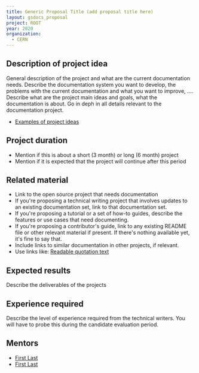 ```yaml
---
title: Generic Proposal Title (add proposal title here)
layout: gsdocs_proposal
project: ROOT
year: 2020
organization:
  - CERN
---
```


## Description of project idea

General description of the project and what are the current documentation needs.
Describe the documentation system you want to develop, the problems with the
current documentation and what you want to improve, .... Describe what are the
project main ideas and goals, what the documentation is about. Go in deph in all
details relevant to the documentation project.

- [Examples of project ideas](https://developers.google.com/season-of-docs/docs/project-ideas#example_projects)

## Project duration

- Mention if this is about a short (3 month) or long (6 month) project
- Mention if it is expected that the project will continue after this period

## Related material

- Link to the open source project that needs documentation
- If you're proposing a technical writing project that involves updates to an
  existing documentation set, link to that documentation set.
- If you're proposing a tutorial or a set of how-to guides, describe the
  features or use cases that need documenting.
- If you're proposing a contributor's guide, link to any existing README file or
  other relevant material if present. If there's nothing available yet, it's
  fine to say that.
- Include links to similar documentation in other projects, if relevant.
- Use links like: [Readable quotation text](proposal_ROOTgeneric.html)

## Expected results

Describe the deliverables of the projects

## Experience required

Describe the level of experience required from the technical writers. You will
have to probe this during the candidate evaluation period.

## Mentors

- [First Last](mailto:email@domain)
- [First Last](mailto:email@domain)
